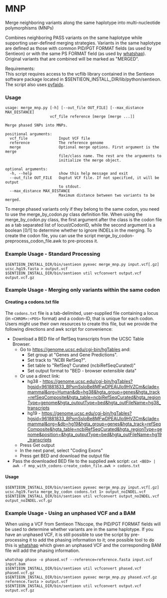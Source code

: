 # MNP
Merge neighboring variants along the same haplotype into multi-nucleotide polymorphisms (MNPs)

Combines neighboring PASS variants on the same haplotype while supporting user-defined merging
strategies. Variants in the same haplotype are defined as those with common PID/PGT FORMAT fields
(as used by Sentieon) or with the same PS FORMAT field (as used by
[whatshap](https://whatshap.readthedocs.io/en/latest/guide.html)). Original variants that are
combined will be marked as "MERGED".

Requirements:  
This script requires access to the vcflib library contained in the Sentieon
software package located in $SENTIEON_INSTALL_DIR/lib/python/sentieon. The script also
uses [pyfaidx](https://github.com/mdshw5/pyfaidx).

### Usage ###
```
usage: merge_mnp.py [-h] [--out_file OUT_FILE] [--max_distance MAX_DISTANCE]
                    vcf_file reference [merge [merge ...]]

Merge phased SNPs into MNPs.

positional arguments:
  vcf_file              Input VCF file
  reference             The reference genome
  merge                 Optional merge options. First argument is the merge
                        file/class name. The rest are the arguments to
                        initialize the merge object.

optional arguments:
  -h, --help            show this help message and exit
  --out_file OUT_FILE   Ouptut VCF file. If not specified, it will be output
                        to stdout.
  --max_distance MAX_DISTANCE
                        Maximum distance between two variants to be merged.
```

To merge phased variants only if they belong to the same codon, you need to use the
merge_by_codon.py class definition file. When using the merge_by_codon.py class, the
first argument after the class is the codon file as a tab separated list of
locus\tCodonID, while the second argument is a boolean [0/1] to determine whether to
ignore INDELs in the merging.
To create the codon file, you can use the script merge_by_codon-preprocess_codon_file.awk
to pre-process it.

### Example Usage - Standard Processing ###
```
$SENTIEON_INSTALL_DIR/bin/sentieon pyexec merge_mnp.py input.vcf[.gz] ucsc.hg19.fasta > output.vcf
$SENTIEON_INSTALL_DIR/bin/sentieon util vcfconvert output.vcf output.vcf.gz
```

### Example Usage - Merging only variants within the same codon ###
#### Creating a codons.txt file ####
The `codons.txt` file is a tab-delimited, user-supplied file containing a locus (in `<CHROM>:<POS>` format)
and a codon-ID, that is unique for each codon. Users might use their own resources to create this file,
but we provide the following directions and awk script for convenience:

- Download a BED file of RefSeq transcripts from the UCSC Table Browser.
  - Go to https://genome.ucsc.edu/cgi-bin/hgTables and:
    - Set group at "Genes and Gene Predictions".
    - Set track to "NCBI RefSeq?".
    - Set table to "RefSeq? Curated (ncbiRefSeqCurated)"
    - Set output format to "BED - browser extensible data"
  - Or use a direct link:
    - hg38 - https://genome.ucsc.edu/cgi-bin/hgTables?hgsid=961881833_BPsmSsIoBe8MFwDPEAlJlo9HVZCm&clade=mammal&org=Human&db=hg38&hgta_group=genes&hgta_track=refSeqComposite&hgta_table=ncbiRefSeqCurated&hgta_regionType=genome&hgta_outputType=bed&hgta_outFileName=hg38_transcripts
    - hg19 - https://genome.ucsc.edu/cgi-bin/hgTables?hgsid=961881833_BPsmSsIoBe8MFwDPEAlJlo9HVZCm&clade=mammal&org=&db=hg19&hgta_group=genes&hgta_track=refSeqComposite&hgta_table=ncbiRefSeqCurated&hgta_regionType=genome&position=&hgta_outputType=bed&hgta_outFileName=hg19_transcripts
  - Press Get output
  - In the next panel, select "Coding Exons"
  - Press get BED and download the output file
- Pass the downloaded BED file to the supplied awk script:
  `cat <BED> | awk -f mnp_with_codons-create_codon_file.awk > codons.txt`

#### Usage ####
```
$SENTIEON_INSTALL_DIR/bin/sentieon pyexec merge_mnp.py input.vcf[.gz] ucsc.hg19.fasta merge_by_codon codons.txt 1> output_noINDEL.vcf
$SENTIEON_INSTALL_DIR/bin/sentieon util vcfconvert output_noINDEL.vcf output_noINDEL.vcf.gz
```

### Example Usage - Using an unphased VCF and a BAM ###
When using a VCF from Sentieon TNscope, the PID/PGT FORMAT fields will be used to determine
whether variants are in the same haplotype. If you have an unphased VCF, it is still possible
to use the script by pre-processing it to add the phasing information to it; one possible tool
to do this is [whatshap](https://whatshap.readthedocs.io/en/latest/guide.html) which given
an unphased VCF and the corresponding BAM file will add the phasing information.
```
whatshap phase -o phased.vcf --reference=reference.fasta input.vcf input.bam
$SENTIEON_INSTALL_DIR/bin/sentieon util vcfconvert phased.vcf phased.vcf.gz
$SENTIEON_INSTALL_DIR/bin/sentieon pyexec merge_mnp.py phased.vcf.gz reference.fasta > output.vcf
$SENTIEON_INSTALL_DIR/bin/sentieon util vcfconvert output.vcf output.vcf.gz
```
